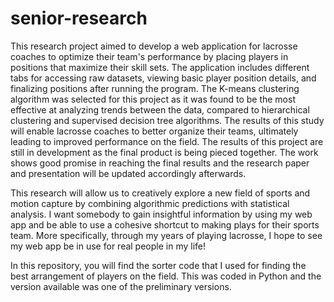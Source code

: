 # senior-research

This research project aimed to develop a web application for lacrosse coaches to optimize their team's performance by placing players in positions that maximize their skill sets. The application includes different tabs for accessing raw datasets, viewing basic player position details, and finalizing positions after running the program. The K-means clustering algorithm was selected for this project as it was found to be the most effective at analyzing trends between the data, compared to hierarchical clustering and supervised decision tree algorithms. The results of this study will enable lacrosse coaches to better organize their teams, ultimately leading to improved performance on the field. The results of this project are still in development as the final product is being pieced together. The work shows good promise in reaching the final results and the research paper and presentation will be updated accordingly afterwards.

This research will allow us to creatively explore a new field of sports and motion capture by combining algorithmic predictions with statistical analysis. I want somebody to gain insightful information by using my web app and be able to use a cohesive shortcut to making plays for their sports team. More specifically, through my years of playing lacrosse, I hope to see my web app be in use for real people in my life!

In this repository, you will find the sorter code that I used for finding the best arrangement of players on the field. This was coded in Python and the version available was one of the preliminary versions. 
